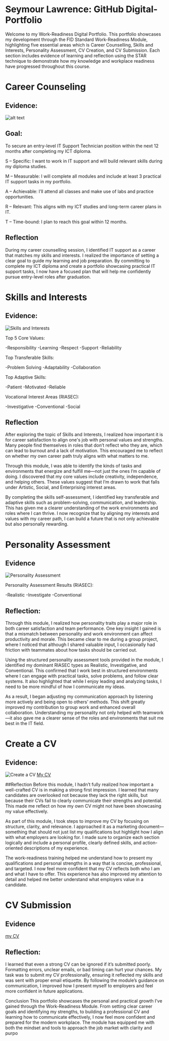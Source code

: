 # Seymour Lawrence: GitHub Digital-Portfolio

Welcome to my Work-Readiness Digital Portfolio. This portfolio showcases my development through the FID Standard Work-Readiness Module, highlighting five essential areas which is Career Counselling, Skills and Interests, Personality Assessment, CV Creation, and CV Submission. Each section includes evidence of learning and reflection using the STAR technique to demonstrate how my knowledge and workplace readiness have progressed throughout this course.

# Career Counseling

## Evidence:
![alt text](<Career Development-1.PNG>)
## Goal:
To secure an entry-level IT Support Technician position within the next 12 months after completing my ICT diploma.

S – Specific: I want to work in IT support and will build relevant skills during my diploma studies.

M – Measurable: I will complete all modules and include at least 3 practical IT support tasks in my portfolio.

A – Achievable: I’ll attend all classes and make use of labs and practice opportunities.

R – Relevant: This aligns with my ICT studies and long-term career plans in IT.

T – Time-bound: I plan to reach this goal within 12 months.

## Reflection

During my career counselling session, I identified IT support as a career that matches my skills and interests. I realized the importance of setting a clear goal to guide my learning and job preparation. By committing to complete my ICT diploma and create a portfolio showcasing practical IT support tasks, I now have a focused plan that will help me confidently pursue entry-level roles after graduation.

# Skills and Interests

## Evidence:

![Skills and Interests](<Skill and Interests-1.PNG>)

Top 5 Core Values:

-Responsibility 
-Learning 
-Respect 
-Support 
-Reliability 

Top Transferable Skills:

-Problem Solving 
-Adaptability 
-Collaboration 

Top Adaptive Skills:

-Patient 
-Motivated
-Reliable

Vocational Interest Areas (RIASEC):

-Investigative 
-Conventional
-Social 

## Reflection

After exploring the topic of Skills and Interests, I realized how important it is for career satisfaction to align one's job with personal values and strengths. Many people find themselves in roles that don’t reflect who they are, which can lead to burnout and a lack of motivation. This encouraged me to reflect on whether my own career path truly aligns with what matters to me.

Through this module, I was able to identify the kinds of tasks and environments that energize and fulfill me—not just the ones I’m capable of doing. I discovered that my core values include creativity, independence, and helping others. These values suggest that I’m drawn to work that falls under Artistic, Social, and Enterprising interest areas.

By completing the skills self-assessment, I identified key transferable and adaptive skills such as problem-solving, communication, and leadership. This has given me a clearer understanding of the work environments and roles where I can thrive. I now recognize that by aligning my interests and values with my career path, I can build a future that is not only achievable but also personally rewarding.

# Personality Assessment

## Evidence
![Personality Assessment](<Personality Assessment-1.PNG>)

Personality Assessment Results (RIASEC):

-Realistic
-Investigate
-Conventional

## Reflection:
Through this module, I realized how personality traits play a major role in both career satisfaction and team performance. One key insight I gained is that a mismatch between personality and work environment can affect productivity and morale. This became clear to me during a group project, where I noticed that although I shared valuable input, I occasionally had friction with teammates about how tasks should be carried out.

Using the structured personality assessment tools provided in the module, I identified my dominant RIASEC types as Realistic, Investigative, and Conventional. This confirmed that I work best in structured environments where I can engage with practical tasks, solve problems, and follow clear systems. It also highlighted that while I enjoy leading and analyzing tasks, I need to be more mindful of how I communicate my ideas.

As a result, I began adjusting my communication approach by listening more actively and being open to others' methods. This shift greatly improved my contribution to group work and enhanced overall collaboration. Understanding my personality not only helped with teamwork—it also gave me a clearer sense of the roles and environments that suit me best in the IT field.

# Create a CV

## Evidence:
![Create a CV](<Create a CV-1.PNG>)
[My CV](Seymour%20Lawrence%20CV%202025%20%281%29.pdf)



##Reflection
Before this module, I hadn’t fully realized how important a well-crafted CV is in making a strong first impression. I learned that many candidates are overlooked not because they lack the right skills, but because their CVs fail to clearly communicate their strengths and potential. This made me reflect on how my own CV might not have been showcasing my value effectively.

As part of this module, I took steps to improve my CV by focusing on structure, clarity, and relevance. I approached it as a marketing document—something that should not just list my qualifications but highlight how I align with what employers are looking for. I made sure to organize each section logically and include a personal profile, clearly defined skills, and action-oriented descriptions of my experience.

The work-readiness training helped me understand how to present my qualifications and personal strengths in a way that is concise, professional, and targeted. I now feel more confident that my CV reflects both who I am and what I have to offer. This experience has also improved my attention to detail and helped me better understand what employers value in a candidate.

# CV Submission

## Evidence
[my CV](Seymour%20Lawrence%20CV%202025%20%281%29.pdf)

## Reflection:

I learned that even a strong CV can be ignored if it’s submitted poorly. Formatting errors, unclear emails, or bad timing can hurt your chances. My task was to submit my CV professionally, ensuring it reflected my skills and was sent with proper email etiquette. By following the module’s guidance on communication, I improved how I present myself to employers and feel more confident in future applications.

Conclusion
This portfolio showcases the personal and practical growth I’ve gained through the Work-Readiness Module. From setting clear career goals and identifying my strengths, to building a professional CV and learning how to communicate effectively, I now feel more confident and prepared for the modern workplace. The module has equipped me with both the mindset and tools to approach the job market with clarity and purpo
